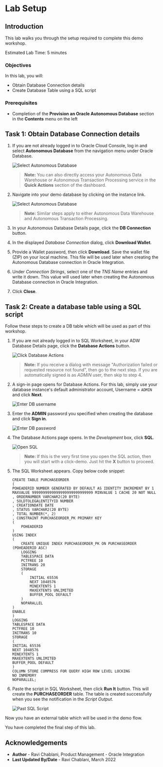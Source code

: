 # Lab Setup

## Introduction

This lab walks you through the setup required to complete this demo workshop.

Estimated Lab Time: 5 minutes

### Objectives
In this lab, you will:
- Obtain Database Connection details
- Create Database Table using a SQL script


### Prerequisites
* Completion of the **Provision an Oracle Autonomous Database** section in the **Contents** menu on the left


## Task 1: Obtain Database Connection details
1. If you are not already logged in to Oracle Cloud Console, log in and select **Autonomous Database** from the navigation menu under Oracle Database.

    ![Select Autonomous Database](images/adb-navigation.png)

    > **Note:** You can also directly access your Autonomous Data Warehouse or Autonomous Transaction Processing service in the **Quick Actions** section of the dashboard.

2. Navigate into your demo database by clicking on the instance link.

    ![Select Autonomous Database](images/select-adb-instance.png)

    > **Note:** Similar steps apply to either Autonomous Data Warehouse and Autonomous Transaction Processing.

3.  In your Autonomous Database Details page, click the **DB Connection** button.

4. In the displayed *Database Connection* dialog, click **Download Wallet**. 

5. Provide a Wallet password, then click **Download**. Save the wallet file (ZIP) on your local machine. This file will be used later when creating the Autonomous Database connection in Oracle Integration. 

6. Under *Connection Strings*, select one of the *TNS Name* entries and write it down. This value will used later when creating the Autonomous Database connection in Oracle Integration.

7. Click **Close**.


## Task 2: Create a database table using a SQL script
Follow these steps to create a DB table which will be used as part of this workshop. 

1.  If you are not already logged in to SQL Worksheet, in your ADW Database Details page, click the **Database Actions** button.

    ![Click Database Actions](images/click-database-actions.png)

    > **Note:** If you receive a dialog with message "Authorization failed or requested resource not found", then go to the next step. If you are automatically signed is as *ADMIN* user, then skip to step 4. 

2. A sign-in page opens for Database Actions. For this lab, simply use your database instance's default administrator account, Username = `ADMIN` and click **Next**.

   ![Enter DB username](images/enter-username.png)

3.  Enter the **ADMIN** password you specified when creating the database and click **Sign in**.

    ![Enter DB password](images/enter-password.png)

4. The Database Actions page opens. In the *Development* box, click **SQL**.

    ![Open SQL](images/open-sql.png)

    > **Note:** If this is the very first time you open the SQL action, then you will start with a click-demo. Just hit the **X** button to proceed. 

5. The SQL Worksheet appears. Copy below code snippet:
    ```
    CREATE TABLE PURCHASEORDER 
    (
    POHEADERID NUMBER GENERATED BY DEFAULT AS IDENTITY INCREMENT BY 1 MAXVALUE 9999999999999999999999999999 MINVALUE 1 CACHE 20 NOT NULL 
    , ORDERNUMBER VARCHAR2(20 BYTE) 
    , SOLDTOLEGALENTITYID NUMBER 
    , CREATIONDATE DATE 
    , STATUS VARCHAR2(20 BYTE) 
    , TOTAL NUMBER(*, 2) 
    , CONSTRAINT PURCHASEORDER_PK PRIMARY KEY 
    (
        POHEADERID 
    )
    USING INDEX 
    (
        CREATE UNIQUE INDEX PURCHASEORDER_PK ON PURCHASEORDER (POHEADERID ASC) 
        LOGGING 
        TABLESPACE DATA 
        PCTFREE 10 
        INITRANS 20 
        STORAGE 
        ( 
            INITIAL 65536 
            NEXT 1048576 
            MINEXTENTS 1 
            MAXEXTENTS UNLIMITED 
            BUFFER_POOL DEFAULT 
        ) 
        NOPARALLEL 
    )
    ENABLE 
    ) 
    LOGGING 
    TABLESPACE DATA 
    PCTFREE 10 
    INITRANS 10 
    STORAGE 
    ( 
    INITIAL 65536 
    NEXT 1048576 
    MINEXTENTS 1 
    MAXEXTENTS UNLIMITED 
    BUFFER_POOL DEFAULT 
    ) 
    COLUMN STORE COMPRESS FOR QUERY HIGH ROW LEVEL LOCKING 
    NO INMEMORY 
    NOPARALLEL;
    ```

6. Paste the script in SQL Worksheet, then click **Run It** button. This will create the **PURCHASEORDER** table. The table is created successfully when you see the notification in the *Script Output*. 

    ![Past SQL Script](images/paste-run-sql-script.png)

Now you have an external table which will be used in the demo flow. 

You have completed the final step of this lab.


## Acknowledgements
* **Author** - Ravi Chablani, Product Management - Oracle Integration
* **Last Updated By/Date** - Ravi Chablani, March 2022

